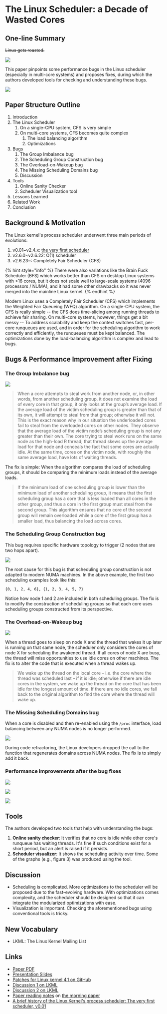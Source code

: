 # The Linux Scheduler: a Decade of Wasted Cores

## One-line Summary

~~Linus gets roasted.~~

![](<../../.gitbook/assets/Screen Shot 2020-12-04 at 12.21.52 AM.png>)

This paper pinpoints some performance bugs in the Linux scheduler (especially in multi-core systems) and proposes fixes, during which the authors developed tools for checking and understanding these bugs.

![](<../../.gitbook/assets/Screen Shot 2020-12-20 at 4.57.45 PM.png>)

## Paper Structure Outline

1. Introduction
2. The Linux Scheduler
   1. On a single-CPU system, CFS is very simple
   2. On multi-core systems, CFS becomes quite complex
      1. &#x20;The load balancing algorithm
      2. Optimizations
3. Bugs
   1. The Group Imbalance bug
   2. The Scheduling Group Construction bug
   3. The Overload-on-Wakeup bug
   4. The Missing Scheduling Domains bug
   5. Discussion
4. Tools
   1. Online Sanity Checker
   2. Scheduler Visualization tool
5. Lessons Learned
6. Related Work&#x20;
7. Conclusion

## Background & Motivation

The Linux kernel's process scheduler underwent three main periods of evolutions:&#x20;

1. v0.01\~v2.4.x: [the very first scheduler](https://dev.to/satorutakeuchi/a-brief-history-of-the-linux-kernel-s-process-scheduler-the-very-first-scheduler-v0-01-9e4)
2. v2.6.0\~v2.6.22: O(1) scheduler
3. v2.6.23\~: Completely Fair Scheduler (CFS)

{% hint style="info" %}
There were also variations like the Brain Fuck Scheduler (BFS) which works better than CFS on desktop Linux systems with <16 cores, but it does not scale well to large-scale systems (4096 processors / NUMA), and it had some other drawbacks so it was never merged into the mainline Linux kernel.
{% endhint %}

Modern Linux uses a Completely Fair Scheduler (CFS) which implements the Weighted Fair Queueing (WFQ) algorithm. On a single-CPU system, the CFS is really simple -- the CFS does time-slicing among running threads to achieve fair sharing. On multi-core systems, however, things get a bit messy -- To address scalability and keep the context switches fast, per-core runqueues are used, and in order for the scheduling algorithm to work correctly and efficiently, the runqueues must be kept balanced. The optimizations done by the load-balancing algorithm is complex and lead to bugs.

## Bugs & Performance Improvement after Fixing&#x20;

### The Group Imbalance bug

![](<../../.gitbook/assets/Screen Shot 2020-12-15 at 11.15.37 PM.png>)

> When a core attempts to steal work from another node, or, in other words, from another scheduling group, it does not examine the load of every core in that group, it only looks at the group’s average load. If the average load of the victim scheduling group is greater than that of its own, it will attempt to steal from that group; otherwise it will not. This is the exact reason why in our situation the underloaded cores fail to steal from the overloaded cores on other nodes. They observe that the average load of the victim node’s scheduling group is not any greater than their own. The core trying to steal work runs on the same node as the high-load R thread; that thread skews up the average load for that node and conceals the fact that some cores are actually idle. At the same time, cores on the victim node, with roughly the same average load, have lots of waiting threads.

The fix is simple: When the algorithm compares the load of scheduling groups, it should be comparing the minimum loads instead of the average loads.&#x20;

> If the minimum load of one scheduling group is lower than the minimum load of another scheduling group, it means that the ﬁrst scheduling group has a core that is less loaded than all cores in the other group, and thus a core in the ﬁrst group must steal from the second group. This algorithm ensures that no core of the second group will remain overloaded while a core of the ﬁrst group has a smaller load, thus balancing the load across cores.

### The Scheduling Group Construction bug

This bug requires specific hardware topology to trigger (2 nodes that are two hops apart).

![](<../../.gitbook/assets/Screen Shot 2020-12-20 at 4.40.57 PM.png>)

The root cause for this bug is that scheduling group construction is not adapted to modern NUMA machines. In the above example, the first two scheduling examples look like this:

`{0, 1, 2, 4, 6}, {1, 2, 3, 4, 5, 7}`

Notice how node 1 and 2 are included in both scheduling groups. The fix is to modify the construction of scheduling groups so that each core uses scheduling groups constructed from its perspective.

### The Overhead-on-Wakeup bug

![](<../../.gitbook/assets/Screen Shot 2020-12-20 at 4.45.26 PM.png>)

When a thread goes to sleep on node X and the thread that wakes it up later is running on that same node, the scheduler only considers the cores of node X for scheduling the awakened thread. If all cores of node X are busy, the thread will miss opportunities to use idle cores on other machines. The fix is to alter the code that is executed when a thread wakes up.

> We wake up the thread on the local core – i.e. the core where the thread was scheduled last – if it is idle; otherwise if there are idle cores in the system, we wake up the thread on the core that has been idle for the longest amount of time. If there are no idle cores, we fall back to the original algorithm to find the core where the thread will wake up.

### The Missing Scheduling Domains bug

When a core is disabled and then re-enabled using the `/proc` interface, load balancing between any NUMA nodes is no longer performed.

![](<../../.gitbook/assets/Screen Shot 2020-12-20 at 4.51.23 PM.png>)

During code refractoring, the Linux developers dropped the call to the function that regenerates domains across NUMA nodes. The fix is to simply add it back.

### Performance improvements after the bug fixes

![](<../../.gitbook/assets/Screen Shot 2020-12-20 at 4.56.29 PM.png>)

![](<../../.gitbook/assets/Screen Shot 2020-12-20 at 4.56.53 PM.png>)

![](<../../.gitbook/assets/Screen Shot 2020-12-20 at 4.57.20 PM.png>)



## Tools

The authors developed two tools that help with understanding the bugs:

1. **Online sanity checker**: It verifies that no core is idle while other core's runqueue has waiting threads. It's fine if such conditions exist for a short period, but an alert is raised if it persists.
2. **Scheduler visualizer**: It shows the scheduling activity over time. Some of the graphs (e.g., figure 3) was produced using the tool.

## Discussion

* Scheduling is complicated. More optimizations to the scheduler will be proposed due to the fast-evolving hardware. With optimizations comes complexity, and the scheduler should be designed so that it can integrate the modularized optimizations with ease.
* Visualization is important. Checking the aforementioned bugs using conventional tools is tricky.

## New Vocabulary

* LKML: The Linux Kernel Mailing List

## Links

* [Paper PDF](https://www.ece.ubc.ca/\~sasha/papers/eurosys16-final29.pdf)
* [Presentation Slides](http://www.i3s.unice.fr/\~jplozi/wastedcores/files/talk.pdf)
* [Patches for Linux kernel 4.1 on GitHub](https://github.com/jplozi/wastedcores)
* [Discussion 1 on LKML](https://lkml.org/lkml/2016/4/23/194)
* [Discussion 2 on LKML](https://lkml.org/lkml/2016/4/25/176)
* [Paper reading notes](https://blog.acolyer.org/2016/04/26/the-linux-scheduler-a-decade-of-wasted-cores/) on [the morning paper](https://blog.acolyer.org/)
* [A brief history of the Linux Kernel's process scheduler: The very first scheduler, v0.01](https://dev.to/satorutakeuchi/a-brief-history-of-the-linux-kernel-s-process-scheduler-the-very-first-scheduler-v0-01-9e4)
